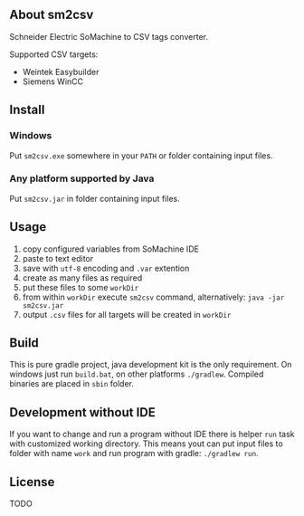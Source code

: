 ## About sm2csv
Schneider Electric SoMachine to CSV tags converter.

Supported CSV targets:
- Weintek Easybuilder
- Siemens WinCC

## Install
### Windows
Put `sm2csv.exe` somewhere in your `PATH` or folder containing input files.

### Any platform supported by Java
Put `sm2csv.jar` in folder containing input files.

## Usage
1. copy configured variables from SoMachine IDE
2. paste to text editor
3. save with `utf-8` encoding and `.var` extention
4. create as many files as required
5. put these files to some `workDir`
6. from within `workDir` execute `sm2csv` command, alternatively: `java -jar sm2csv.jar`
7. output `.csv` files for all targets will be created in `workDir`

## Build
This is pure gradle project, java development kit is the only requirement. On windows just run `build.bat`, on other platforms `./gradlew`. Compiled binaries are placed in `sbin` folder.

## Development without IDE
If you want to change and run a program without IDE there is helper `run` task with customized working directory. This means yout can put input files to folder with name `work` and run program with gradle: `./gradlew run`.

## License
TODO
